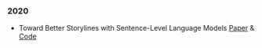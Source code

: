 
### 2020
- Toward Better Storylines with Sentence-Level Language Models   [Paper](https://aclanthology.org/2020.acl-main.666.pdf) & [Code](https://github.com/google-research/google-research/tree/master/better_storylines)

